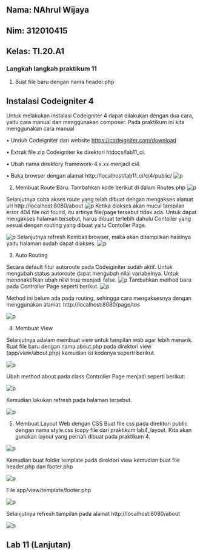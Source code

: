 ## Nama: NAhrul Wijaya
## Nim: 312010415
## Kelas: TI.20.A1

### Langkah langkah praktikum 11

1. Buat file baru dengan nama header.php

## Instalasi Codeigniter 4
Untuk melakukan instalasi Codeigniter 4 dapat dilakukan dengan dua cara, yaitu cara manual dan menggunakan composer. Pada praktikum ini kita menggunakan cara manual

• Unduh Codeigniter dari website https://codeigniter.com/download

• Extrak file zip Codeigniter ke direktori htdocs/lab11_ci.

• Ubah nama direktory framework-4.x.xx menjadi ci4.

• Buka browser dengan alamat http://localhost/lab11_ci/ci4/public/
![p](gambar/1.PNG)

2. Membuat Route Baru.
Tambahkan kode berikut di dalam Routes.php
![p](gambar/4.PNG)

Selanjutnya coba akses route yang telah dibuat dengan mengakses alamat url http://localhost:8080/about
![p](gambar/8.PNG)
Ketika diakses akan mucul tampilan error 404 file not found, itu artinya file/page tersebut tidak ada. Untuk dapat mengakses halaman tersebut, harus dibuat terlebih dahulu Contoller yang sesuai dengan routing yang dibuat yaitu Contoller Page.

![p](gambar/6.PNG)
Selanjutnya refresh Kembali browser, maka akan ditampilkan hasilnya yaitu halaman sudah dapat diakses.
![p](gambar/9.PNG)

3. Auto Routing

Secara default fitur autoroute pada Codeiginiter sudah aktif. Untuk mengubah status autoroute dapat mengubah nilai variabelnya. Untuk menonaktifkan ubah nilai true menjadi false.
![p](gambar/10.PNG)
Tambahkan method baru pada Controller Page seperti berikut.
![p](gambar/11.PNG)

Method ini belum ada pada routing, sehingga cara mengaksesnya dengan menggunakan alamat: http://localhost:8080/page/tos

![p](gambar/12.PNG)

4. Membuat View

Selanjutnya adalam membuat view untuk tampilan web agar lebih menarik. Buat file baru dengan nama about.php pada direktori view (app/view/about.php) kemudian isi kodenya seperti berikut.

![p](gambar/13.PNG)

Ubah method about pada class Controller Page menjadi seperti berikut:

![p](gambar/14.PNG.PNG.PNG)

Kemudian lakukan refresh pada halaman tersebut.

![p](gambar/15.PNG)

5. Membuat Layout Web dengan CSS
Buat file css pada direktori public dengan nama style.css (copy file dari praktikum lab4_layout. Kita akan gunakan layout yang pernah dibuat pada praktikum 4.

![p](gambar/16.PNG)

Kemudian buat folder template pada direktori view kemudian buat file header.php dan footer.php

![p](gambar/17.PNG)

File app/view/template/footer.php

![p](gambar/18.PNG)

Selanjutnya refresh tampilan pada alamat http://localhost:8080/about

![p](gambar/19.PNG)

## Lab 11 (Lanjutan)


